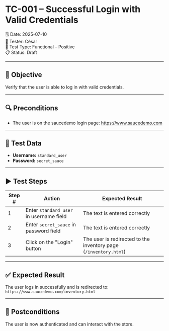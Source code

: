 # TC-001 – Successful Login with Valid Credentials

🗓️ Date: 2025-07-10  
👤 Tester: César  
🧪 Test Type: Functional – Positive  
📋 Status: Draft  

---

## 🎯 Objective
Verify that the user is able to log in with valid credentials.

---

## 🔍 Preconditions
- The user is on the saucedemo login page: https://www.saucedemo.com

---

## 🧾 Test Data
- **Username:** `standard_user`  
- **Password:** `secret_sauce`

---

## ▶️ Test Steps

| Step # | Action                         | Expected Result                                  |
|--------|--------------------------------|--------------------------------------------------|
| 1      | Enter `standard_user` in username field | The text is entered correctly                   |
| 2      | Enter `secret_sauce` in password field | The text is entered correctly                   |
| 3      | Click on the "Login" button    | The user is redirected to the inventory page (`/inventory.html`) |

---

## ✅ Expected Result
The user logs in successfully and is redirected to:  
`https://www.saucedemo.com/inventory.html`

---

## 📌 Postconditions
The user is now authenticated and can interact with the store.
